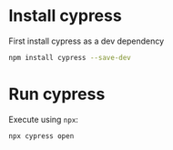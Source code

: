 # Install cypress

First install cypress as a dev dependency
```bash
npm install cypress --save-dev
```

# Run cypress

Execute using `npx`:
```bash
npx cypress open
```
